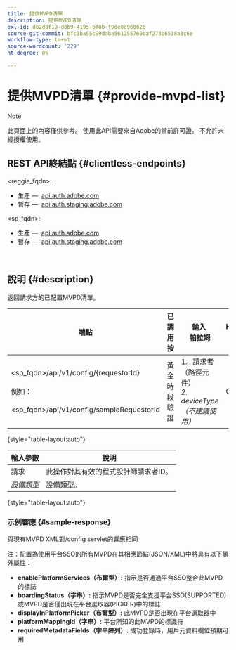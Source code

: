 ```yaml
---
title: 提供MVPD清單
description: 提供MVPD清單
exl-id: db2d8f19-d0b9-4195-bf0b-f9de0d96062b
source-git-commit: bfc3ba55c99daba561255760baf273b6538a3c6e
workflow-type: tm+mt
source-wordcount: '229'
ht-degree: 0%

---
```


# 提供MVPD清單 {#provide-mvpd-list}

>[!NOTE]
>
>此頁面上的內容僅供參考。 使用此API需要來自Adobe的當前許可證。 不允許未經授權使用。

## REST API終結點 {#clientless-endpoints}

&lt;reggie_fqdn>:

* 生產 —  [api.auth.adobe.com](http://api.auth.adobe.com/)
* 暫存 —  [api.auth.staging.adobe.com](http://api.auth-staging.adobe.com/)

&lt;sp_fqdn>:

* 生產 —  [api.auth.adobe.com](http://api.auth.adobe.com/)
* 暫存 —  [api.auth.staging.adobe.com](http://api.auth-staging.adobe.com/)

 </br>

## 說明 {#description}

返回請求方的已配置MVPD清單。

| 端點 | 已調用  </br>按 | 輸入   </br>帕拉姆 | HTTP  </br>方法 | 響應 | HTTP  </br>響應 |
| --- | --- | --- | --- | --- | --- |
| &lt;sp_fqdn>/api/v1/config/{requestorId}</br></br>例如：</br></br>&lt;sp_fqdn>/api/v1/config/sampleRequestorId | 黃金時段驗證 | 1。請求者</br>    （路徑元件）</br>_2.  deviceType（不建議使用）_ | GET | 包含MVPD清單的XML或JSON。 | 200 |

{style="table-layout:auto"}


| 輸入參數 | 說明 |
| --------------- | ------------------------------------------------------------- |
| 請求 | 此操作對其有效的程式設計師請求者ID。 |
| *設備類型* | 設備類型。 |

{style="table-layout:auto"}

### 示例響應 {#sample-response}

與現有MVPD XML對/config servlet的響應相同

注：配置為使用平台SSO的所有MVPD在其相應節點(JSON/XML)中將具有以下額外屬性：

* **enablePlatformServices（布爾型）:** 指示是否通過平台SSO整合此MVPD的標誌
* **boardingStatus（字串）:** 指示MVPD是否完全支援平台SSO(SUPPORTED)或MVPD是否僅出現在平台選取器(PICKER)中的標誌
* **displayInPlatformPicker（布爾型）:** 此MVPD是否出現在平台選取器中
* **platformMappingId（字串）:** 平台所知的此MVPD的標識符
* **requiredMetadataFields（字串陣列）:** 成功登錄時，用戶元資料欄位預期可用
